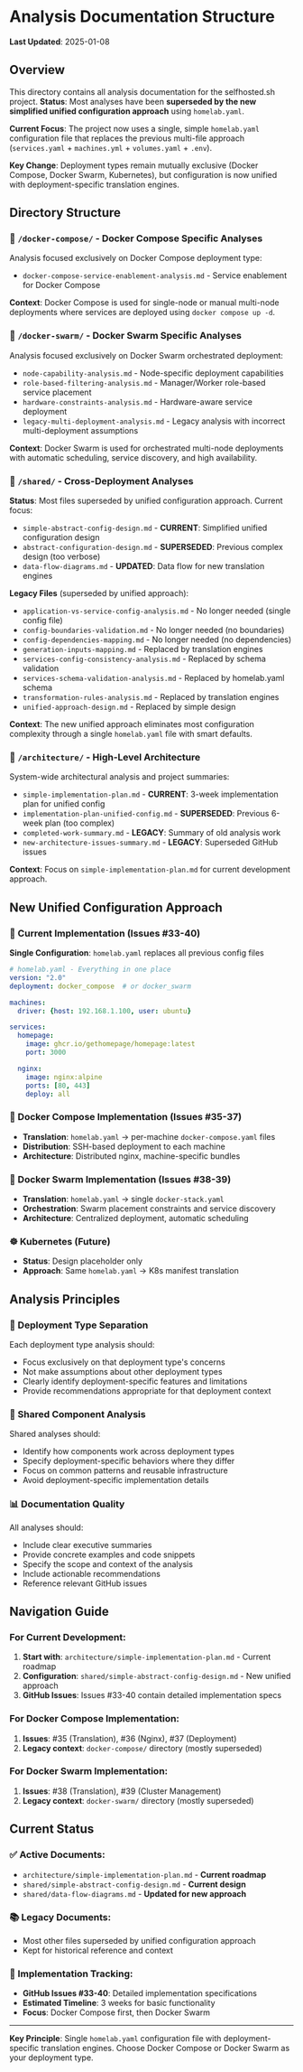 # Analysis Documentation Structure

**Last Updated**: 2025-01-08

## Overview

This directory contains all analysis documentation for the selfhosted.sh project. **Status**: Most analyses have been **superseded by the new simplified unified configuration approach** using `homelab.yaml`.

**Current Focus**: The project now uses a single, simple `homelab.yaml` configuration file that replaces the previous multi-file approach (`services.yaml` + `machines.yml` + `volumes.yaml` + `.env`).

**Key Change**: Deployment types remain mutually exclusive (Docker Compose, Docker Swarm, Kubernetes), but configuration is now unified with deployment-specific translation engines.

## Directory Structure

### 📂 `/docker-compose/` - Docker Compose Specific Analyses
Analysis focused exclusively on Docker Compose deployment type:
- `docker-compose-service-enablement-analysis.md` - Service enablement for Docker Compose

**Context**: Docker Compose is used for single-node or manual multi-node deployments where services are deployed using `docker compose up -d`.

### 📂 `/docker-swarm/` - Docker Swarm Specific Analyses
Analysis focused exclusively on Docker Swarm orchestrated deployment:
- `node-capability-analysis.md` - Node-specific deployment capabilities
- `role-based-filtering-analysis.md` - Manager/Worker role-based service placement
- `hardware-constraints-analysis.md` - Hardware-aware service deployment
- `legacy-multi-deployment-analysis.md` - Legacy analysis with incorrect multi-deployment assumptions

**Context**: Docker Swarm is used for orchestrated multi-node deployments with automatic scheduling, service discovery, and high availability.

### 📂 `/shared/` - Cross-Deployment Analyses
**Status**: Most files superseded by unified configuration approach. Current focus:
- `simple-abstract-config-design.md` - **CURRENT**: Simplified unified configuration design
- `abstract-configuration-design.md` - **SUPERSEDED**: Previous complex design (too verbose)
- `data-flow-diagrams.md` - **UPDATED**: Data flow for new translation engines

**Legacy Files** (superseded by unified approach):
- `application-vs-service-config-analysis.md` - No longer needed (single config file)
- `config-boundaries-validation.md` - No longer needed (no boundaries)
- `config-dependencies-mapping.md` - No longer needed (no dependencies)
- `generation-inputs-mapping.md` - Replaced by translation engines
- `services-config-consistency-analysis.md` - Replaced by schema validation
- `services-schema-validation-analysis.md` - Replaced by homelab.yaml schema
- `transformation-rules-analysis.md` - Replaced by translation engines
- `unified-approach-design.md` - Replaced by simple design

**Context**: The new unified approach eliminates most configuration complexity through a single `homelab.yaml` file with smart defaults.

### 📂 `/architecture/` - High-Level Architecture
System-wide architectural analysis and project summaries:
- `simple-implementation-plan.md` - **CURRENT**: 3-week implementation plan for unified config
- `implementation-plan-unified-config.md` - **SUPERSEDED**: Previous 6-week plan (too complex)
- `completed-work-summary.md` - **LEGACY**: Summary of old analysis work
- `new-architecture-issues-summary.md` - **LEGACY**: Superseded GitHub issues

**Context**: Focus on `simple-implementation-plan.md` for current development approach.

## New Unified Configuration Approach

### 🎯 Current Implementation (Issues #33-40)

**Single Configuration**: `homelab.yaml` replaces all previous config files
```yaml
# homelab.yaml - Everything in one place
version: "2.0"
deployment: docker_compose  # or docker_swarm

machines:
  driver: {host: 192.168.1.100, user: ubuntu}

services:
  homepage:
    image: ghcr.io/gethomepage/homepage:latest
    port: 3000

  nginx:
    image: nginx:alpine
    ports: [80, 443]
    deploy: all
```

### 🐳 Docker Compose Implementation (Issues #35-37)
- **Translation**: `homelab.yaml` → per-machine `docker-compose.yaml` files
- **Distribution**: SSH-based deployment to each machine
- **Architecture**: Distributed nginx, machine-specific bundles

### 🐝 Docker Swarm Implementation (Issues #38-39)
- **Translation**: `homelab.yaml` → single `docker-stack.yaml`
- **Orchestration**: Swarm placement constraints and service discovery
- **Architecture**: Centralized deployment, automatic scheduling

### ☸️ Kubernetes (Future)
- **Status**: Design placeholder only
- **Approach**: Same `homelab.yaml` → K8s manifest translation

## Analysis Principles

### 🎯 Deployment Type Separation
Each deployment type analysis should:
- Focus exclusively on that deployment type's concerns
- Not make assumptions about other deployment types
- Clearly identify deployment-specific features and limitations
- Provide recommendations appropriate for that deployment context

### 🔄 Shared Component Analysis
Shared analyses should:
- Identify how components work across deployment types
- Specify deployment-specific behaviors where they differ
- Focus on common patterns and reusable infrastructure
- Avoid deployment-specific implementation details

### 📊 Documentation Quality
All analyses should:
- Include clear executive summaries
- Provide concrete examples and code snippets
- Specify the scope and context of the analysis
- Include actionable recommendations
- Reference relevant GitHub issues

## Navigation Guide

### For Current Development:
1. **Start with**: `architecture/simple-implementation-plan.md` - Current roadmap
2. **Configuration**: `shared/simple-abstract-config-design.md` - New unified approach
3. **GitHub Issues**: Issues #33-40 contain detailed implementation specs

### For Docker Compose Implementation:
1. **Issues**: #35 (Translation), #36 (Nginx), #37 (Deployment)
2. **Legacy context**: `docker-compose/` directory (mostly superseded)

### For Docker Swarm Implementation:
1. **Issues**: #38 (Translation), #39 (Cluster Management)
2. **Legacy context**: `docker-swarm/` directory (mostly superseded)

## Current Status

### ✅ Active Documents:
- `architecture/simple-implementation-plan.md` - **Current roadmap**
- `shared/simple-abstract-config-design.md` - **Current design**
- `shared/data-flow-diagrams.md` - **Updated for new approach**

### 📚 Legacy Documents:
- Most other files superseded by unified configuration approach
- Kept for historical reference and context

### 🚀 Implementation Tracking:
- **GitHub Issues #33-40**: Detailed implementation specifications
- **Estimated Timeline**: 3 weeks for basic functionality
- **Focus**: Docker Compose first, then Docker Swarm

---

**Key Principle**: Single `homelab.yaml` configuration file with deployment-specific translation engines. Choose Docker Compose or Docker Swarm as your deployment type.
